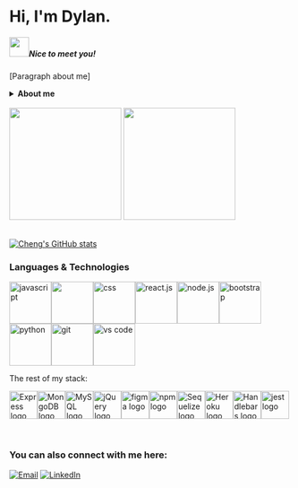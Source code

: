 # Hi, I'm Dylan.

##### <img src="https://raw.githubusercontent.com/sidbelbase/sidbelbase/master/wave.gif" width="35"/>Nice to meet you!

[Paragraph about me]

<details>
  <summary><b>About me</b></summary>
  <div>
    <ul>🔭 I’m currently working on ... an updated portfolio.</ul>
    <ul>🌱 I’m currently learning Typescript!</ul>
    <ul>👯 I’m looking to collaborate on ... any project. Big or small.</ul>
    <ul>🤔 I’m looking for help with ... deciding what to cook for dinner every night</ul>
    <ul>💬 Ask me about ... productivity!</ul>
    <ul>📫 How to reach me: ... cheng21tang@gmail.com</ul>
    <ul>⚡ Fun fact: ... I was raised in France and used to be a Pastry chef!</ul>
  </div>
</details>

<br/>
  
<!-- repo for *github-readme-stats* -->
<div>
<img src="https://github-readme-stats.vercel.app/api?username=Dylancouzon&show_icons=true&theme=tokyonight" height="200em" />
  <img src="https://github-readme-stats.vercel.app/api/top-langs/?username=Dylancouzon&layout=compact&theme=tokyonight" height="200em" />
  
</div>

<br/>

[![Cheng's GitHub stats](https://github-readme-stats.vercel.app/api?username=Dylancouzon&show_icons=true&theme=tokyonight)](https://github.com/cheng21tang/github-readme-stats) 


### Languages & Technologies

<img src="https://media.giphy.com/media/ln7z2eWriiQAllfVcn/giphy.gif" width="75" alt="javascript" /><img src="https://media.giphy.com/media/XAxylRMCdpbEWUAvr8/giphy.gif" width="75" atl="html" /><img src="https://media.giphy.com/media/fsEaZldNC8A1PJ3mwp/giphy.gif" width="75" alt="css" /><img src="https://media.giphy.com/media/eNAsjO55tPbgaor7ma/giphy.gif" width="75" alt="react.js" /><img src="https://media.giphy.com/media/kdFc8fubgS31b8DsVu/giphy.gif" width="75" alt="node.js" /><img src="https://media.giphy.com/media/Sr8xDpMwVKOHUWDVRD/giphy.gif" width="75" alt="bootstrap"><img src="https://media.giphy.com/media/LMt9638dO8dftAjtco/giphy.gif" width="75" alt="python" /><img src="https://media.giphy.com/media/v08ZSxAkyHsUTdfvao/giphy.gif" width="75" alt="git" /><img src="https://media.giphy.com/media/IdyAQJVN2kVPNUrojM/giphy.gif" width="75" alt="vs code" />
<br/>

The rest of my stack:

<img src="https://cdn.jsdelivr.net/gh/devicons/devicon/icons/express/express-original-wordmark.svg" alt="Express logo logo" width="50" height="50"><img src="https://cdn.jsdelivr.net/gh/devicons/devicon/icons/mongodb/mongodb-plain-wordmark.svg" alt="MongoDB logo" width="50" height="50"><img src="https://cdn.jsdelivr.net/gh/devicons/devicon/icons/mysql/mysql-original-wordmark.svg" alt="MySQL logo" height="50"><img src="https://cdn.jsdelivr.net/gh/devicons/devicon/icons/jquery/jquery-plain-wordmark.svg" alt="jQuery logo" width="50" height="50"><img src="https://upload.wikimedia.org/wikipedia/commons/3/33/Figma-logo.svg" alt="figma logo" width="50" height="50"><img src="https://cdn.jsdelivr.net/gh/devicons/devicon/icons/npm/npm-original-wordmark.svg" alt="npm logo" height="50"><img src="https://cdn.jsdelivr.net/gh/devicons/devicon/icons/sequelize/sequelize-original-wordmark.svg" alt="Sequelize logo" width="50" height="50"><img src="https://cdn.jsdelivr.net/gh/devicons/devicon/icons/heroku/heroku-plain-wordmark.svg" alt="Heroku logo" width="50" height="50"><img src="https://cdn.jsdelivr.net/gh/devicons/devicon/icons/handlebars/handlebars-original-wordmark.svg" alt="Handlebars logo" width="50" height="50"><img src="https://cdn.jsdelivr.net/gh/devicons/devicon/icons/jest/jest-plain.svg" alt="jest logo" width="50" height="50">


<br/>

### You can also connect with me here:
[![Email](https://img.shields.io/badge/email-0077B5?style=for-the-badge&logo=minutemailer&logoColor=white)](mailto:dylancouzon@gmail.com) [![LinkedIn](https://img.shields.io/badge/LinkedIn-0077B5?style=for-the-badge&logo=linkedin&logoColor=white)](https://www.linkedin.com/in/dcouzon)

